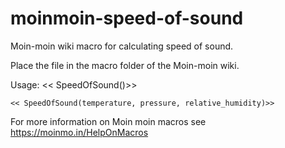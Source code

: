 # moinmoin-speed-of-sound

Moin-moin wiki macro for calculating speed of sound. 

Place the file in the macro folder of the Moin-moin wiki.

Usage: 
    << SpeedOfSound()>>
    
    << SpeedOfSound(temperature, pressure, relative_humidity)>>

For more information on Moin moin macros see https://moinmo.in/HelpOnMacros
